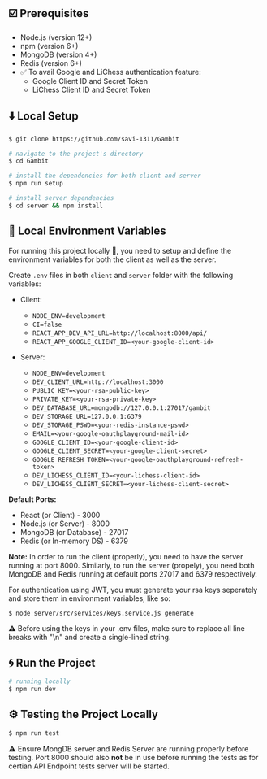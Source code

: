 ## :ballot_box_with_check: Prerequisites
- Node.js (version 12+)
- npm (version 6+)
- MongoDB (version 4+)
- Redis (version 6+)
- ✅ To avail Google and LiChess authentication feature:
  - Google Client ID and Secret Token
  - LiChess Client ID and Secret Token

## :arrow_down: Local Setup

```bash
$ git clone https://github.com/savi-1311/Gambit

# navigate to the project's directory
$ cd Gambit

# install the dependencies for both client and server
$ npm run setup

# install server dependencies
$ cd server && npm install
```

## :construction: Local Environment Variables

For running this project locally :truck:, you need to setup and define the environment variables for both the client as well as the server.

Create `.env` files in both `client` and `server` folder with the following variables:
- Client:
	- `NODE_ENV=development`
	- `CI=false`
	- `REACT_APP_DEV_API_URL=http://localhost:8000/api/`
	- `REACT_APP_GOOGLE_CLIENT_ID=<your-google-client-id>`

- Server:
	- `NODE_ENV=development`
	- `DEV_CLIENT_URL=http://localhost:3000`
  	- `PUBLIC_KEY=<your-rsa-public-key>`
  	- `PRIVATE_KEY=<your-rsa-private-key>`
	- `DEV_DATABASE_URL=mongodb://127.0.0.1:27017/gambit`
	- `DEV_STORAGE_URL=127.0.0.1:6379`
	- `DEV_STORAGE_PSWD=<your-redis-instance-pswd>`
	- `EMAIL=<your-google-oauthplayground-mail-id>`
	- `GOOGLE_CLIENT_ID=<your-google-client-id>`
	- `GOOGLE_CLIENT_SECRET=<your-google-client-secret>`
	- `GOOGLE_REFRESH_TOKEN=<your-google-oauthplayground-refresh-token>`
	- `DEV_LICHESS_CLIENT_ID=<your-lichess-client-id>`
	- `DEV_LICHESS_CLIENT_SECRET=<your-lichess-client-secret>`

**Default Ports:**
- React (or Client) - 3000
- Node.js (or Server) - 8000
- MongoDB (or Database) - 27017
- Redis (or In-memory DS) - 6379

**Note:** In order to run the client (properly), you need to have the server running at port 8000. Similarly, to run the server (propely), you need both MongoDB and Redis running at default ports 27017 and 6379 respectively. 

For authentication using JWT, you must generate your rsa keys seperately and store them in environment variables, like so: 
```bash
$ node server/src/services/keys.service.js generate
```
⚠️ Before using the keys in your .env files, make sure to replace all line breaks with "\n" and create a single-lined string.

## :cyclone: Run the Project

```bash
# running locally
$ npm run dev
```

## ⚙️ Testing the Project Locally

```bash
$ npm run test
```
⚠️ Ensure MongDB server and Redis Server are running properly before testing. Port 8000 should also **not** be in use before running the tests as for certian API Endpoint tests server will be started.
